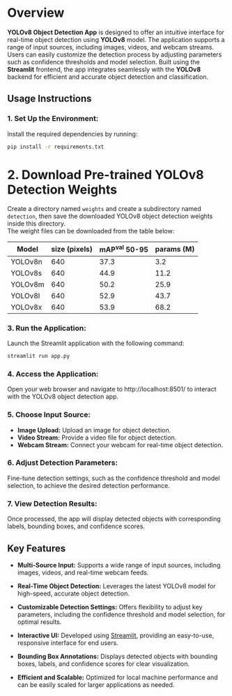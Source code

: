# Overview

**YOLOv8 Object Detection App** is designed to offer an intuitive interface for real-time object detection using **YOLOv8** model. The application supports a range of input sources, including images, videos, and webcam streams. Users can easily customize the detection process by adjusting parameters such as confidence thresholds and model selection. Built using the **Streamlit** frontend, the app integrates seamlessly with the **YOLOv8** backend for efficient and accurate object detection and classification.

## Usage Instructions

### 1. Set Up the Environment:

Install the required dependencies by running:

```bash
pip install -r requirements.txt
```

# 2. Download Pre-trained YOLOv8 Detection Weights

Create a directory named `weights` and create a subdirectory named `detection`, then save the downloaded YOLOv8 object detection weights inside this directory.  
The weight files can be downloaded from the table below:

| Model   | size (pixels) | mAP<sup>val</sup> 50-95 | params (M) |
|---------|---------------|-------------------------|------------|
| YOLOv8n | 640           | 37.3                    | 3.2        |
| YOLOv8s | 640           | 44.9                    | 11.2       |
| YOLOv8m | 640           | 50.2                    | 25.9       |
| YOLOv8l | 640           | 52.9                    | 43.7       |
| YOLOv8x | 640           | 53.9                    | 68.2       |

### 3. Run the Application:

Launch the Streamlit application with the following command:

```bash
streamlit run app.py
```

### 4. Access the Application:

Open your web browser and navigate to http://localhost:8501/ to interact with the YOLOv8 object detection app.

### 5. Choose Input Source:

- **Image Upload:** Upload an image for object detection.
- **Video Stream:** Provide a video file for object detection.
- **Webcam Stream:** Connect your webcam for real-time object detection.

### 6. Adjust Detection Parameters:

Fine-tune detection settings, such as the confidence threshold and model selection, to achieve the desired detection performance.

### 7. View Detection Results:

Once processed, the app will display detected objects with corresponding labels, bounding boxes, and confidence scores.

## Key Features

- **Multi-Source Input:** Supports a wide range of input sources, including images, videos, and real-time webcam feeds.
  
- **Real-Time Object Detection:** Leverages the latest YOLOv8 model for high-speed, accurate object detection.
  
- **Customizable Detection Settings:** Offers flexibility to adjust key parameters, including the confidence threshold and model selection, for optimal results.
  
- **Interactive UI:** Developed using [Streamlit](https://streamlit.io/), providing an easy-to-use, responsive interface for end users.
  
- **Bounding Box Annotations:** Displays detected objects with bounding boxes, labels, and confidence scores for clear visualization.
  
- **Efficient and Scalable:** Optimized for local machine performance and can be easily scaled for larger applications as needed.